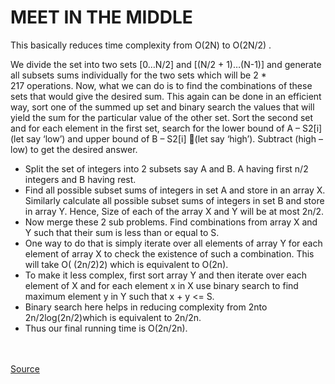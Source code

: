# MEET IN THE MIDDLE

This basically reduces time complexity from O(2N) to O(2N/2) .

We divide the set into two sets [0…N/2] and [(N/2 + 1)…(N-1)] and generate all subsets sums individually for the two sets which will be 2 * 217 operations. Now, what we can do is to find the combinations of these sets that would give the desired sum. This again can be done in an efficient way, sort one of the summed up set and binary search the values that will yield the sum for the particular value of the other set. Sort the second set and for each element in the first set, search for the lower bound of A – S2[i] (let say ‘low’) and upper bound of B – S2[i] (let say ‘high’). Subtract (high – low) to get the desired answer.


- Split the set of integers into 2 subsets say A and B. A having first n/2 integers and B having rest.
- Find all possible subset sums of integers in set A and store in an array X. Similarly calculate all possible subset sums of integers in set B and store in array Y. Hence, Size of each of the array X and Y will be at most 2n/2.
- Now merge these 2 sub problems. Find combinations from array X and Y such that their sum is less than or equal to S. 
- One way to do that is simply iterate over all elements of array Y for each element of array X to check the existence of such a combination. This will take O( (2n/2)2) which is equivalent to O(2n).
- To make it less complex, first sort array Y and then iterate over each element of X and for each element x in X use binary search to find maximum element y in Y such that x + y <= S.
- Binary search here helps in reducing complexity from 2nto 2n/2log(2n/2)which is equivalent to 2n/2n.
- Thus our final running time is O(2n/2n).

<br/><br/>
<a href="https://www.geeksforgeeks.org/meet-in-the-middle/">Source</a>



